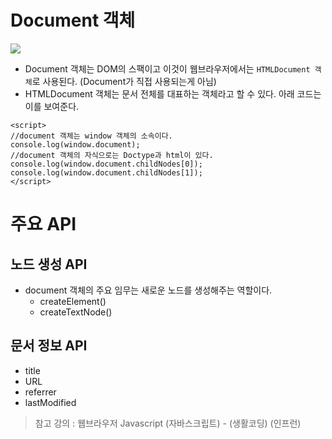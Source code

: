 Document 객체
=============

<img src = https://s3.ap-northeast-2.amazonaws.com/opentutorials-user-file/module/904/2255.png>

* Document 객체는 DOM의 스팩이고 이것이 웹브라우저에서는 ````HTMLDocument 객체````로 사용된다. (Document가 직접 사용되는게 아님)
* HTMLDocument 객체는 문서 전체를 대표하는 객체라고 할 수 있다. 아래 코드는 이를 보여준다.

```
<script>
//document 객체는 window 객체의 소속이다.
console.log(window.document);
//document 객체의 자식으로는 Doctype과 html이 있다. 
console.log(window.document.childNodes[0]);
console.log(window.document.childNodes[1]);
</script>
```

# 주요 API
## 노드 생성 API
* document  객체의 주요 임무는 새로운 노드를 생성해주는 역할이다. 
  * createElement()
  * createTextNode()
## 문서 정보 API
  * title
  * URL
  * referrer
  * lastModified

> 참고 강의 : 웹브라우저 Javascript (자바스크립트) - (생활코딩) (인프런)
